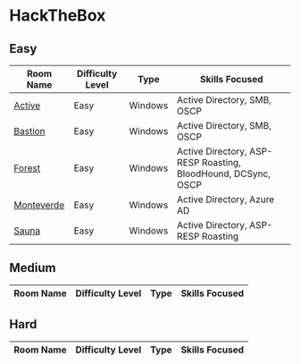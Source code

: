# HackTheBox

## Easy

| Room Name                                                    | Difficulty Level | Type    | Skills Focused                                               |
| ------------------------------------------------------------ | ---------------- | ------- | ------------------------------------------------------------ |
| [Active](HackTheBox/Easy/Active/Active.md)     | Easy             | Windows   | Active Directory, SMB,  OSCP                                |
| [Bastion](HackTheBox/Easy/Bastion/Bastion.md)                          | Easy             | Windows   | Active Directory, SMB, OSCP                                |
| [Forest](HackTheBox/Easy/Forest/Forest.md)               | Easy             | Windows   | Active Directory, ASP-RESP Roasting, BloodHound, DCSync, OSCP         |
| [Monteverde](HackTheBox/Easy/Monteverde/Monteverde.md)                      | Easy             | Windows   | Active Directory, Azure AD                            |
| [Sauna](HackTheBox/Easy/Sauna/Sauna.md)        | Easy             | Windows   | Active Directory, ASP-RESP Roasting                                              |


## Medium

| Room Name                                                   | Difficulty Level | Type  | Skills Focused                                        |
| ----------------------------------------------------------- | ---------------- | ----- | ----------------------------------------------------- |


## Hard

| Room Name                                                   | Difficulty Level | Type  | Skills Focused                                        |
| ----------------------------------------------------------- | ---------------- | ----- | ----------------------------------------------------- |
